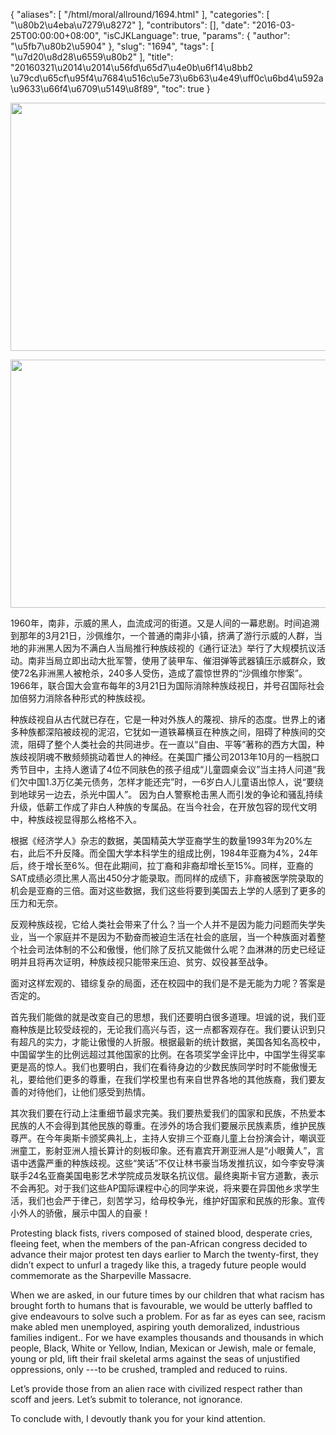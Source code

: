 {
    "aliases": [
        "/html/moral/allround/1694.html"
    ],
    "categories": [
        "\u80b2\u4eba\u7279\u8272"
    ],
    "contributors": [],
    "date": "2016-03-25T00:00:00+08:00",
    "isCJKLanguage": true,
    "params": {
        "author": "\u5fb7\u80b2\u5904"
    },
    "slug": "1694",
    "tags": [
        "\u7d20\u8d28\u6559\u80b2"
    ],
    "title": "20160321\u2014\u2014\u56fd\u65d7\u4e0b\u6f14\u8bb2 \u79cd\u65cf\u95f4\u7684\u516c\u5e73\u6b63\u4e49\uff0c\u6bd4\u592a\u9633\u66f4\u6709\u5149\u8f89",
    "toc": true
}


<img
    src="https://cdn.tfls.online/mirror/full/50185fa9585f7dffc5715d4e3a19ef33a0d3253f.jpg"
    style="display:block;margin-left:auto;margin-right:auto;"
    decoding="async"
    fetchpriority="auto"
    loading="lazy"
    height="397"
    width="600"
/>





<img
    src="https://cdn.tfls.online/mirror/full/231db37bffbaa09c29b0a72c454d89343f191f0a.jpg"
    style="display:block;margin-left:auto;margin-right:auto;"
    decoding="async"
    fetchpriority="auto"
    loading="lazy"
    height="397"
    width="600"
/>  






1960年，南非，示威的黑人，血流成河的街道。又是人间的一幕悲剧。时间追溯到那年的3月21日，沙佩维尔，一个普通的南非小镇，挤满了游行示威的人群，当地的非洲黑人因为不满白人当局推行种族歧视的《通行证法》举行了大规模抗议活动。南非当局立即出动大批军警，使用了装甲车、催泪弹等武器镇压示威群众，致使72名非洲黑人被枪杀，240多人受伤，造成了震惊世界的“沙佩维尔惨案”。1966年，联合国大会宣布每年的3月21日为国际消除种族歧视日，并号召国际社会加倍努力消除各种形式的种族歧视。




种族歧视自从古代就已存在，它是一种对外族人的蔑视、排斥的态度。世界上的诸多种族都深陷被歧视的泥沼，它犹如一道铁幕横亘在种族之间，阻碍了种族间的交流，阻碍了整个人类社会的共同进步。在一直以“自由、平等”著称的西方大国，种族歧视阴魂不散频频挑动着世人的神经。在美国广播公司2013年10月的一档脱口秀节目中，主持人邀请了4位不同肤色的孩子组成“儿童圆桌会议”当主持人问道“我们欠中国1.3万亿美元债务，怎样才能还完”时，一6岁白人儿童语出惊人，说“要绕到地球另一边去，杀光中国人”。 因为白人警察枪击黑人而引发的争论和骚乱持续升级，低薪工作成了非白人种族的专属品。在当今社会，在开放包容的现代文明中，种族歧视显得那么格格不入。




根据《经济学人》杂志的数据，美国精英大学亚裔学生的数量1993年为20%左右，此后不升反降。而全国大学本科学生的组成比例，1984年亚裔为4%，24年后，终于增长至6%。但在此期间，拉丁裔和非裔却增长至15%。同样，亚裔的SAT成绩必须比黑人高出450分才能录取。而同样的成绩下，非裔被医学院录取的机会是亚裔的三倍。面对这些数据，我们这些将要到美国去上学的人感到了更多的压力和无奈。




反观种族歧视，它给人类社会带来了什么？当一个人并不是因为能力问题而失学失业，当一个家庭并不是因为不勤奋而被迫生活在社会的底层，当一个种族面对着整个社会司法体制的不公和傲慢，他们除了反抗又能做什么呢？血淋淋的历史已经证明并且将再次证明，种族歧视只能带来压迫、贫穷、奴役甚至战争。




面对这样宏观的、错综复杂的局面，还在校园中的我们是不是无能为力呢？答案是否定的。




首先我们能做的就是改变自己的思想，我们还要明白很多道理。坦诚的说，我们亚裔种族是比较受歧视的，无论我们高兴与否，这一点都客观存在。我们要认识到只有超凡的实力，才能让傲慢的人折服。根据最新的统计数据，美国各知名高校中，中国留学生的比例远超过其他国家的比例。在各项奖学金评比中，中国学生得奖率更是高的惊人。我们也要明白，我们在看待身边的少数民族同学时时不能傲慢无礼，要给他们更多的尊重，在我们学校里也有来自世界各地的其他族裔，我们要友善的对待他们，让他们感受到热情。




其次我们要在行动上注重细节最求完美。我们要热爱我们的国家和民族，不热爱本民族的人不会得到其他民族的尊重。在涉外的场合我们要展示民族素质，维护民族尊严。在今年奥斯卡颁奖典礼上，主持人安排三个亚裔儿童上台扮演会计，嘲讽亚洲童工，影射亚洲人擅长算计的刻板印象。还有嘉宾开涮亚洲人是“小眼黄人”，言语中透露严重的种族歧视。这些“笑话”不仅让林书豪当场发推抗议，如今李安导演联手24名亚裔美国电影艺术学院成员发联名抗议信。最终奥斯卡官方道歉，表示不会再犯。对于我们这些AP国际课程中心的同学来说，将来要在异国他乡求学生活，我们也会严于律己，刻苦学习，给母校争光，维护好国家和民族的形象。宣传小外人的骄傲，展示中国人的自豪！




  





Protesting black fists, rivers composed of stained blood, desperate cries, fleeing feet, when the members of the pan-African congress decided to advance their major protest ten days earlier to March the twenty-first, they didn’t expect to unfurl a tragedy like this, a tragedy future people would commemorate as the Sharpeville Massacre.




When we are asked, in our future times by our children that what racism has brought forth to humans that is favourable, we would be utterly baffled to give endeavours to solve such a problem. For as far as eyes can see, racism make abled men unemployed, aspiring youth demoralized, industrious families indigent.. For we have examples thousands and thousands in which people, Black, White or Yellow, Indian, Mexican or Jewish, male or female, young or pld, lift their frail skeletal arms against the seas of unjustified oppressions, only ---to be crushed, trampled and reduced to ruins.




Let’s provide those from an alien race with civilized respect rather than scoff and jeers. Let’s submit to tolerance, not ignorance.




To conclude with, I devoutly thank you for your kind attention. 



  



  



